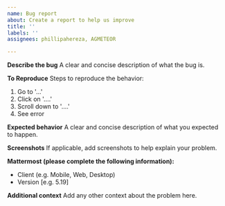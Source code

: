 ```yaml
---
name: Bug report
about: Create a report to help us improve
title: ''
labels: ''
assignees: phillipahereza, AGMETEOR

---
```


**Describe the bug**
A clear and concise description of what the bug is.

**To Reproduce**
Steps to reproduce the behavior:
1. Go to '...'
2. Click on '....'
3. Scroll down to '....'
4. See error

**Expected behavior**
A clear and concise description of what you expected to happen.

**Screenshots**
If applicable, add screenshots to help explain your problem.

**Mattermost (please complete the following information):**
 - Client (e.g. Mobile, Web, Desktop)
 - Version [e.g. 5.19]

**Additional context**
Add any other context about the problem here.
